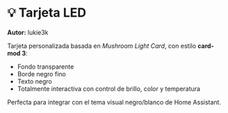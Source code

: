# 💡 Tarjeta LED
**Autor:** lukie3k

Tarjeta personalizada basada en *Mushroom Light Card*, con estilo **card-mod 3**:
- Fondo transparente  
- Borde negro fino  
- Texto negro  
- Totalmente interactiva con control de brillo, color y temperatura  

Perfecta para integrar con el tema visual negro/blanco de Home Assistant.
